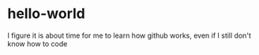 # hello-world
I figure it is about time for me to learn how github works, even if I still don't know how to code
